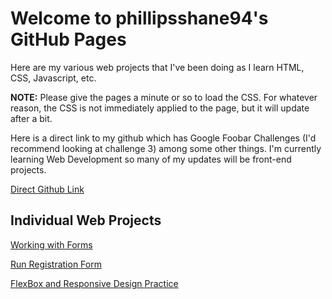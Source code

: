 # Welcome to phillipsshane94's GitHub Pages

Here are my various web projects that I've been doing as I learn HTML, CSS, Javascript, etc.

**NOTE:** Please give the pages a minute or so to load the CSS.  For whatever reason, the CSS is not immediately applied to the page, but it will update after a bit. 

Here is a direct link to my github which has Google Foobar Challenges (I'd recommend looking at challenge 3) among some other things.  I'm currently learning Web Development so many of my updates will be front-end projects. 

[Direct Github Link](https://github.com/phillipsshane94)

## Individual Web Projects

[Working with Forms](https://phillipsshane94.github.io/SinglePages/forms.html)

[Run Registration Form](https://phillipsshane94.github.io/SinglePages/raceRegistrationFormPractice.html)

[FlexBox and Responsive Design Practice](https://phillipsshane94.github.io/PricingPanelWebpage/index.html)



